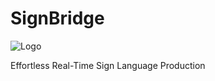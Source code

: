 # SignBridge

![Logo](https://raw.githubusercontent.com/AnanyaBhatKinila/SignBridge/master/assets/logo.png)

Effortless Real-Time Sign Language Production

